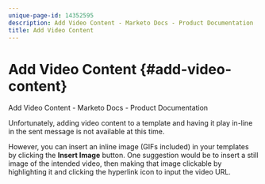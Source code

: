 ```yaml
---
unique-page-id: 14352595
description: Add Video Content - Marketo Docs - Product Documentation
title: Add Video Content
---
```


# Add Video Content {#add-video-content}

Add Video Content - Marketo Docs - Product Documentation

Unfortunately, adding video content to a template and having it play in-line in the sent message is not available at this time.

However, you can insert an inline image (GIFs included) in your templates by clicking the **Insert Image** button. One suggestion would be to insert a still image of the intended video, then making that image clickable by highlighting it and clicking the hyperlink icon to input the video URL.
